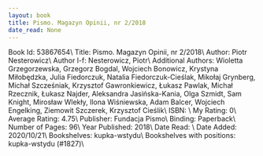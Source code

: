 ```yaml
---
layout: book
title: Pismo. Magazyn Opinii, nr 2/2018
date_read: None
---
```


Book Id: 53867654\ 
Title: Pismo. Magazyn Opinii, nr 2/2018\ 
Author: Piotr Nesterowicz\ 
Author l-f: Nesterowicz, Piotr\ 
Additional Authors: Wioletta Grzegorzewska, Grzegorz Bogdal, Wojciech Bonowicz, Krystyna Miłobędzka, Julia Fiedorczuk, Natalia Fiedorczuk-Cieślak, Mikołaj Grynberg, Michał Szcześniak, Krzysztof Gawronkiewicz, Łukasz Pawlak, Michał Rzecznik, Łukasz Najder, Aleksandra Jasińska-Kania, Olga Szmidt, Sam Knight, Mirosław Wlekły, Ilona Wiśniewska, Adam Balcer, Wojciech Engelking, Ziemowit Szczerek, Krzysztof Cieślik\ 
ISBN: \ 
My Rating: 0\ 
Average Rating: 4.75\ 
Publisher: Fundacja Pismo\ 
Binding: Paperback\ 
Number of Pages: 96\ 
Year Published: 2018\ 
Date Read: \ 
Date Added: 2020/10/21\ 
Bookshelves: kupka-wstydu\ 
Bookshelves with positions: kupka-wstydu (#1827)\ 

